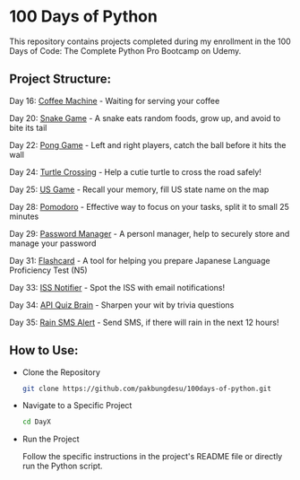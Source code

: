 
<h1>100 Days of Python</h1>

This repository contains projects completed during my enrollment in the 100 Days of Code: The Complete Python Pro Bootcamp on Udemy.


<h2>Project Structure:</h2>

Day 16: [Coffee Machine](https://github.com/pakbungdesu/100days-of-python/tree/master/Day16) - Waiting for serving your coffee

Day 20: [Snake Game](https://github.com/pakbungdesu/100days-of-python/tree/master/Day20) - A snake eats random foods, grow up, and avoid to bite its tail

Day 22: [Pong Game](https://github.com/pakbungdesu/100days-of-python/tree/master/Day22) - Left and right players, catch the ball before it hits the wall

Day 24: [Turtle Crossing](https://github.com/pakbungdesu/100days-of-python/tree/master/Day24) - Help a cutie turtle to cross the road safely!

Day 25: [US Game](https://github.com/pakbungdesu/100days-of-python/tree/master/Day25) - Recall your memory, fill US state name on the map

Day 28: [Pomodoro](https://github.com/pakbungdesu/100days-of-python/tree/master/Day28) - Effective way to focus on your tasks, split it to small 25 minutes

Day 29: [Password Manager](https://github.com/pakbungdesu/100days-of-python/tree/master/Day29) - A personl manager, help to securely store and manage your password

Day 31: [Flashcard](https://github.com/pakbungdesu/100days-of-python/tree/master/Day31) - A tool for helping you prepare Japanese Language Proficiency Test (N5)

Day 33: [ISS Notifier](https://github.com/pakbungdesu/100days-of-python/tree/master/Day33) - Spot the ISS with email notifications!

Day 34: [API Quiz Brain](https://github.com/pakbungdesu/100days-of-python/tree/master/Day34) - Sharpen your wit by trivia questions

Day 35: [Rain SMS Alert](https://github.com/pakbungdesu/100days-of-python/tree/master/Day35) - Send SMS, if there will rain in the next 12 hours!


<h2>How to Use:</h2>

- Clone the Repository
  
  ```Bash
  git clone https://github.com/pakbungdesu/100days-of-python.git
  ```

- Navigate to a Specific Project
  ```Bash
  cd DayX
  ```

- Run the Project
  
  Follow the specific instructions in the project's README file or directly run the Python script.
  

